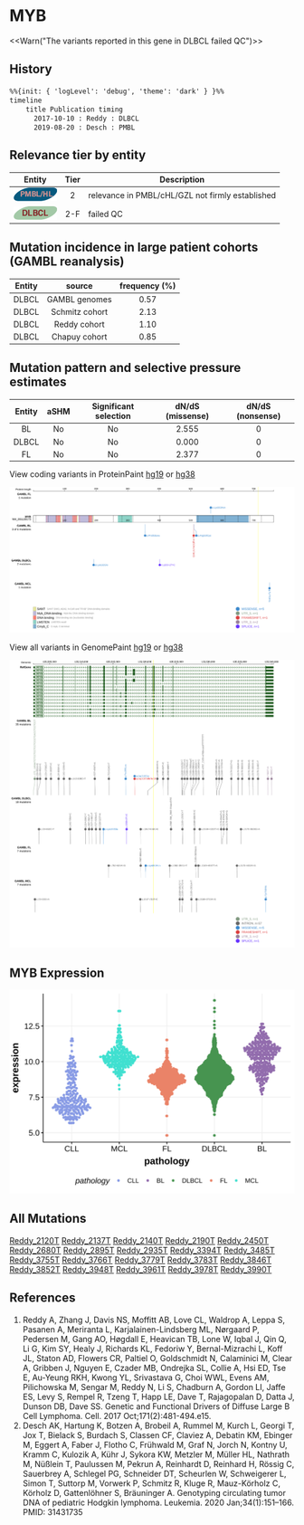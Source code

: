# MYB

<<Warn("The variants reported in this gene in DLBCL failed QC")>>

## History
```mermaid
%%{init: { 'logLevel': 'debug', 'theme': 'dark' } }%%
timeline
    title Publication timing
      2017-10-10 : Reddy : DLBCL
      2019-08-20 : Desch : PMBL
```

## Relevance tier by entity

|Entity|Tier|Description                              |
|:------:|:----:|-----------------------------------------|
|![PMBL](images/icons/PMBL_tier2.png)|2|relevance in PMBL/cHL/GZL not firmly established|
|![DLBCL](images/icons/DLBCL_tier2.png) |2-F   |failed QC|

## Mutation incidence in large patient cohorts (GAMBL reanalysis)

|Entity|source        |frequency (%)|
|:------:|:--------------:|:-------------:|
|DLBCL |GAMBL genomes |0.57         |
|DLBCL |Schmitz cohort|2.13         |
|DLBCL |Reddy cohort  |1.10         |
|DLBCL |Chapuy cohort |0.85         |

## Mutation pattern and selective pressure estimates

|Entity|aSHM|Significant selection|dN/dS (missense)|dN/dS (nonsense)|
|:------:|:----:|:---------------------:|:----------------:|:----------------:|
|BL    |No  |No                   |2.555           |0               |
|DLBCL |No  |No                   |0.000           |0               |
|FL    |No  |No                   |2.377           |0               |




View coding variants in ProteinPaint [hg19](https://morinlab.github.io/LLMPP/GAMBL/MYB_protein.html)  or [hg38](https://morinlab.github.io/LLMPP/GAMBL/MYB_protein_hg38.html)

![](images/proteinpaint/MYB_NM_001130173.svg)

View all variants in GenomePaint [hg19](https://morinlab.github.io/LLMPP/GAMBL/MYB.html)  or [hg38](https://morinlab.github.io/LLMPP/GAMBL/MYB_hg38.html)

![](images/proteinpaint/MYB.svg)

## MYB Expression
![](images/gene_expression/MYB_by_pathology.svg)
<!-- ORIGIN: reddyGeneticFunctionalDrivers2017 -->
<!-- DLBCL: reddyGeneticFunctionalDrivers2017 -->
<!-- PMBL: deschGenotypingCirculatingTumor2020 -->

## All Mutations

[Reddy_2120T](https://www.bcgsc.ca/downloads/morinlab/GAMBL/Reddy/igv_reports/Reddy_2120T.html)
[Reddy_2137T](https://www.bcgsc.ca/downloads/morinlab/GAMBL/Reddy/igv_reports/Reddy_2137T.html)
[Reddy_2140T](https://www.bcgsc.ca/downloads/morinlab/GAMBL/Reddy/igv_reports/Reddy_2140T.html)
[Reddy_2190T](https://www.bcgsc.ca/downloads/morinlab/GAMBL/Reddy/igv_reports/Reddy_2190T.html)
[Reddy_2450T](https://www.bcgsc.ca/downloads/morinlab/GAMBL/Reddy/igv_reports/Reddy_2450T.html)
[Reddy_2680T](https://www.bcgsc.ca/downloads/morinlab/GAMBL/Reddy/igv_reports/Reddy_2680T.html)
[Reddy_2895T](https://www.bcgsc.ca/downloads/morinlab/GAMBL/Reddy/igv_reports/Reddy_2895T.html)
[Reddy_2935T](https://www.bcgsc.ca/downloads/morinlab/GAMBL/Reddy/igv_reports/Reddy_2935T.html)
[Reddy_3394T](https://www.bcgsc.ca/downloads/morinlab/GAMBL/Reddy/igv_reports/Reddy_3394T.html)
[Reddy_3485T](https://www.bcgsc.ca/downloads/morinlab/GAMBL/Reddy/igv_reports/Reddy_3485T.html)
[Reddy_3755T](https://www.bcgsc.ca/downloads/morinlab/GAMBL/Reddy/igv_reports/Reddy_3755T.html)
[Reddy_3766T](https://www.bcgsc.ca/downloads/morinlab/GAMBL/Reddy/igv_reports/Reddy_3766T.html)
[Reddy_3779T](https://www.bcgsc.ca/downloads/morinlab/GAMBL/Reddy/igv_reports/Reddy_3779T.html)
[Reddy_3783T](https://www.bcgsc.ca/downloads/morinlab/GAMBL/Reddy/igv_reports/Reddy_3783T.html)
[Reddy_3846T](https://www.bcgsc.ca/downloads/morinlab/GAMBL/Reddy/igv_reports/Reddy_3846T.html)
[Reddy_3852T](https://www.bcgsc.ca/downloads/morinlab/GAMBL/Reddy/igv_reports/Reddy_3852T.html)
[Reddy_3948T](https://www.bcgsc.ca/downloads/morinlab/GAMBL/Reddy/igv_reports/Reddy_3948T.html)
[Reddy_3961T](https://www.bcgsc.ca/downloads/morinlab/GAMBL/Reddy/igv_reports/Reddy_3961T.html)
[Reddy_3978T](https://www.bcgsc.ca/downloads/morinlab/GAMBL/Reddy/igv_reports/Reddy_3978T.html)
[Reddy_3990T](https://www.bcgsc.ca/downloads/morinlab/GAMBL/Reddy/igv_reports/Reddy_3990T.html)

## References
1.  Reddy A, Zhang J, Davis NS, Moffitt AB, Love CL, Waldrop A, Leppa S, Pasanen A, Meriranta L, Karjalainen-Lindsberg ML, Nørgaard P, Pedersen M, Gang AO, Høgdall E, Heavican TB, Lone W, Iqbal J, Qin Q, Li G, Kim SY, Healy J, Richards KL, Fedoriw Y, Bernal-Mizrachi L, Koff JL, Staton AD, Flowers CR, Paltiel O, Goldschmidt N, Calaminici M, Clear A, Gribben J, Nguyen E, Czader MB, Ondrejka SL, Collie A, Hsi ED, Tse E, Au-Yeung RKH, Kwong YL, Srivastava G, Choi WWL, Evens AM, Pilichowska M, Sengar M, Reddy N, Li S, Chadburn A, Gordon LI, Jaffe ES, Levy S, Rempel R, Tzeng T, Happ LE, Dave T, Rajagopalan D, Datta J, Dunson DB, Dave SS. Genetic and Functional Drivers of Diffuse Large B Cell Lymphoma. Cell. 2017 Oct;171(2):481-494.e15. 
2.  Desch AK, Hartung K, Botzen A, Brobeil A, Rummel M, Kurch L, Georgi T, Jox T, Bielack S, Burdach S, Classen CF, Claviez A, Debatin KM, Ebinger M, Eggert A, Faber J, Flotho C, Frühwald M, Graf N, Jorch N, Kontny U, Kramm C, Kulozik A, Kühr J, Sykora KW, Metzler M, Müller HL, Nathrath M, Nüßlein T, Paulussen M, Pekrun A, Reinhardt D, Reinhard H, Rössig C, Sauerbrey A, Schlegel PG, Schneider DT, Scheurlen W, Schweigerer L, Simon T, Suttorp M, Vorwerk P, Schmitz R, Kluge R, Mauz-Körholz C, Körholz D, Gattenlöhner S, Bräuninger A. Genotyping circulating tumor DNA of pediatric Hodgkin lymphoma. Leukemia. 2020 Jan;34(1):151–166. PMID: 31431735
